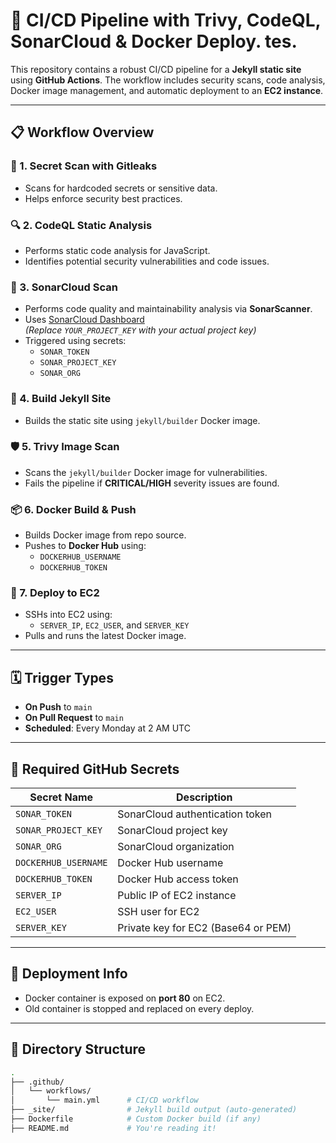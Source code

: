 # 🧪 CI/CD Pipeline with Trivy, CodeQL, SonarCloud & Docker Deploy. tes.

This repository contains a robust CI/CD pipeline for a **Jekyll static site** using **GitHub Actions**. The workflow includes security scans, code analysis, Docker image management, and automatic deployment to an **EC2 instance**.

---

## 📋 Workflow Overview

### 🔐 1. Secret Scan with Gitleaks
- Scans for hardcoded secrets or sensitive data.
- Helps enforce security best practices.

### 🔍 2. CodeQL Static Analysis
- Performs static code analysis for JavaScript.
- Identifies potential security vulnerabilities and code issues.

### 🧪 3. SonarCloud Scan
- Performs code quality and maintainability analysis via **SonarScanner**.
- Uses [SonarCloud Dashboard](https://sonarcloud.io/dashboard?id=YOUR_PROJECT_KEY)  
  *(Replace `YOUR_PROJECT_KEY` with your actual project key)*
- Triggered using secrets:
  - `SONAR_TOKEN`
  - `SONAR_PROJECT_KEY`
  - `SONAR_ORG`

### 🧱 4. Build Jekyll Site
- Builds the static site using `jekyll/builder` Docker image.

### 🛡️ 5. Trivy Image Scan
- Scans the `jekyll/builder` Docker image for vulnerabilities.
- Fails the pipeline if **CRITICAL/HIGH** severity issues are found.

### 📦 6. Docker Build & Push
- Builds Docker image from repo source.
- Pushes to **Docker Hub** using:
  - `DOCKERHUB_USERNAME`
  - `DOCKERHUB_TOKEN`

### 🚀 7. Deploy to EC2
- SSHs into EC2 using:
  - `SERVER_IP`, `EC2_USER`, and `SERVER_KEY`
- Pulls and runs the latest Docker image.

---

## 🗓️ Trigger Types

- **On Push** to `main`
- **On Pull Request** to `main`
- **Scheduled**: Every Monday at 2 AM UTC

---

## 🔐 Required GitHub Secrets

| Secret Name             | Description                         |
|-------------------------|-------------------------------------|
| `SONAR_TOKEN`           | SonarCloud authentication token     |
| `SONAR_PROJECT_KEY`     | SonarCloud project key              |
| `SONAR_ORG`             | SonarCloud organization             |
| `DOCKERHUB_USERNAME`    | Docker Hub username                 |
| `DOCKERHUB_TOKEN`       | Docker Hub access token             |
| `SERVER_IP`             | Public IP of EC2 instance           |
| `EC2_USER`              | SSH user for EC2                    |
| `SERVER_KEY`            | Private key for EC2 (Base64 or PEM) |

---

## 🚀 Deployment Info

- Docker container is exposed on **port 80** on EC2.
- Old container is stopped and replaced on every deploy.

---

## 📂 Directory Structure

```bash
.
├── .github/
│   └── workflows/
│       └── main.yml      # CI/CD workflow
├── _site/                # Jekyll build output (auto-generated)
├── Dockerfile            # Custom Docker build (if any)
├── README.md             # You're reading it!
